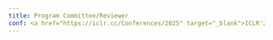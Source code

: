 ```yaml
---
title: Program Committee/Reviewer
conf: <a href="https://iclr.cc/Conferences/2025" target="_blank">ICLR'25</a>, <a href="https://2024.msrconf.org/track/msr-2024-junior-pc" target="_blank">MSR@ICSE'24</a>
---
```

